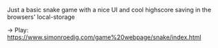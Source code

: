 Just a basic snake game with a nice UI and cool highscore saving in the browsers' local-storage

-> Play: https://www.simonroedig.com/game%20webpage/snake/index.html